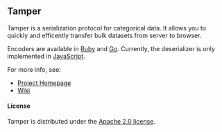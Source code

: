 ## Tamper

Tamper is a serialization protocol for categorical data. It allows you to quickly and efficently transfer bulk datasets from server to browser.

Encoders are available in [Ruby](https://github.com/NYTimes/tamper/tree/master/encoders/ruby) and [Go](https://github.com/NYTimes/tamper/tree/master/encoders/go).  Currently, the deserializer is only implemented in [JavaScript](https://github.com/NYTimes/tamper/blob/master/clients/js/src/tamper.js).

For more info, see:
  * [Project Homepage](http://nytimes.github.io/tamper/)
  * [Wiki](https://github.com/nytimes/tamper/wiki)

#### License

Tamper is distributed under the [Apache 2.0 license](https://github.com/NYTimes/tamper/blob/master/LICENSE.txt).
